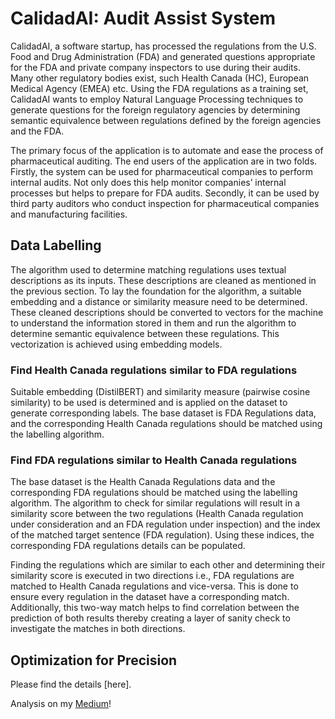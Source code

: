 # CalidadAI: Audit Assist System

CalidadAI, a software startup, has processed the regulations from the U.S. Food and Drug Administration (FDA) and generated questions appropriate for the FDA and private company inspectors to use during their audits. Many other regulatory bodies exist, such Health Canada (HC), European Medical Agency (EMEA) etc. Using the FDA regulations as a training set, CalidadAI wants to employ Natural Language Processing techniques to generate questions for the foreign regulatory agencies by determining semantic equivalence between regulations defined by the foreign agencies and the FDA.

The primary focus of the application is to automate and ease the process of pharmaceutical auditing. The end users of the application are in two folds. Firstly, the system can be used for pharmaceutical companies to perform internal audits. Not only does this help monitor companies’ internal processes but helps to prepare for FDA audits. Secondly, it can be used by third party auditors who conduct inspection for pharmaceutical companies and manufacturing facilities.

## Data Labelling
The algorithm used to determine matching regulations uses textual descriptions as its inputs. These descriptions are cleaned as mentioned in the previous section. To lay the foundation for the algorithm, a suitable embedding and a distance or similarity measure need to be determined. These cleaned descriptions should be converted to vectors for the machine to understand the information stored in them and run the algorithm to determine semantic equivalence between these regulations. This vectorization is achieved using embedding models.

### Find Health Canada regulations similar to FDA regulations
Suitable embedding (DistilBERT) and similarity measure (pairwise cosine similarity) to be used is determined and is applied on the dataset to generate corresponding labels. The base dataset is FDA Regulations data, and the corresponding Health Canada regulations should be matched using the labelling algorithm.

### Find FDA regulations similar to Health Canada regulations
The base dataset is the Health Canada Regulations data and the corresponding FDA regulations should be matched using the labelling algorithm. The algorithm to check for similar regulations will result in a similarity score between the two regulations (Health Canada regulation under consideration and an FDA regulation under inspection) and the index of the matched target sentence (FDA regulation). Using these indices, the corresponding FDA regulations details can be populated.

Finding the regulations which are similar to each other and determining their similarity score is executed in two directions i.e., FDA regulations are matched to Health Canada regulations and vice-versa. This is done to ensure every regulation in the dataset have a corresponding match. Additionally, this two-way match helps to find correlation between the prediction of both results thereby creating a layer of sanity check to investigate the matches in both directions.

## Optimization for Precision
Please find the details [here].


Analysis on my [Medium]!

[Medium]:https://sheetalkalburgi.medium.com/
